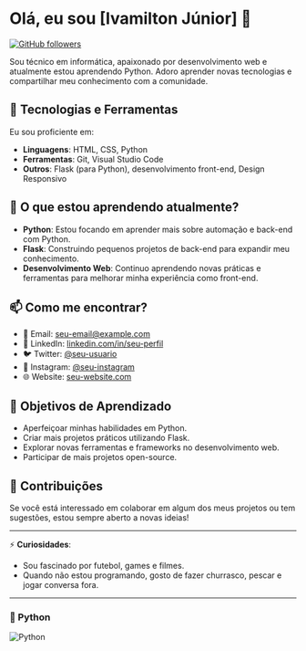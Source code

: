 # Olá, eu sou [Ivamilton Júnior] 👋

[![GitHub followers](https://img.shields.io/github/followers/seu-usuario?label=Follow&style=social)](https://github.com/seu-usuario)

Sou técnico em informática, apaixonado por desenvolvimento web e atualmente estou aprendendo Python. Adoro aprender novas tecnologias e compartilhar meu conhecimento com a comunidade.

## 🚀 Tecnologias e Ferramentas

Eu sou proficiente em:

- **Linguagens**: HTML, CSS, Python
- **Ferramentas**: Git, Visual Studio Code
- **Outros**: Flask (para Python), desenvolvimento front-end, Design Responsivo

## 🌱 O que estou aprendendo atualmente?

- **Python**: Estou focando em aprender mais sobre automação e back-end com Python.
- **Flask**: Construindo pequenos projetos de back-end para expandir meu conhecimento.
- **Desenvolvimento Web**: Continuo aprendendo novas práticas e ferramentas para melhorar minha experiência como front-end.

## 📫 Como me encontrar?

- 📧 Email: [seu-email@example.com](mailto:seu-email@example.com)
- 🔗 LinkedIn: [linkedin.com/in/seu-perfil](https://linkedin.com/in/seu-perfil)
- 🐦 Twitter: [@seu-usuario](https://twitter.com/seu-usuario)
- 📸 Instagram: [@seu-instagram](https://instagram.com/seu-instagram)
- 🌐 Website: [seu-website.com](https://seu-website.com)

## 🎯 Objetivos de Aprendizado

- Aperfeiçoar minhas habilidades em Python.
- Criar mais projetos práticos utilizando Flask.
- Explorar novas ferramentas e frameworks no desenvolvimento web.
- Participar de mais projetos open-source.

## 🤝 Contribuições

Se você está interessado em colaborar em algum dos meus projetos ou tem sugestões, estou sempre aberto a novas ideias!

---

⚡ **Curiosidades**:

- Sou fascinado por futebol, games e filmes.
- Quando não estou programando, gosto de fazer churrasco, pescar e jogar conversa fora.

---

### 🐍 Python

![Python](https://img.shields.io/badge/-Python-blue?logo=python&logoColor=white)


